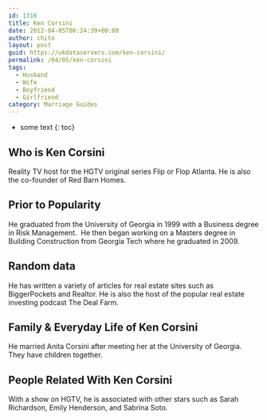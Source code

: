 ```yaml
---
id: 1316
title: Ken Corsini
date: 2012-04-05T06:24:39+00:00
author: chito
layout: post
guid: https://ukdataservers.com/ken-corsini/
permalink: /04/05/ken-corsini
tags:
  - Husband
  - Wife
  - Boyfriend
  - Girlfriend
category: Marriage Guides
---
```


* some text
{: toc}
          
          
## Who is  Ken Corsini
                  
                  
                  
Reality TV host for the HGTV original series Flip or Flop Atlanta. He is also the co-founder of Red Barn Homes. 
                  
                
                
                
## Prior to Popularity 
                  
                  
                  
He graduated from the University of Georgia in 1999 with a Business degree in Risk Management.  He then began working on a Masters degree in Building Construction from Georgia Tech where he graduated in 2009.
                  
                
                
                
## Random data 
                  
                  
                  
He has written a variety of articles for real estate sites such as BiggerPockets and Realtor. He is also the host of the popular real estate investing podcast The Deal Farm. 
                  
                
                
                
## Family & Everyday Life of Ken Corsini
                  
                  
                  
He married Anita Corsini after meeting her at the University of Georgia. They have children together. 
                  
                
                
                
## People Related With  Ken Corsini
                  
                  
                  
With a show on HGTV, he is associated with other stars such as Sarah Richardson, Emily Henderson, and Sabrina Soto. 
                  
                
              
            
          
          
          
    
    
  
